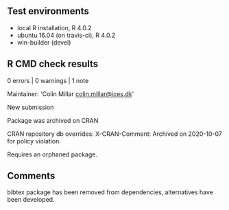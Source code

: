 ## Test environments
* local R installation, R 4.0.2
* ubuntu 16.04 (on travis-ci), R 4.0.2
* win-builder (devel)

## R CMD check results

0 errors | 0 warnings | 1 note

Maintainer: 'Colin Millar <colin.millar@ices.dk>'

New submission

Package was archived on CRAN

CRAN repository db overrides:
  X-CRAN-Comment: Archived on 2020-10-07 for policy violation.

  Requires an orphaned package.

## Comments

bibtex package has been removed from dependencies, alternatives have
been developed.